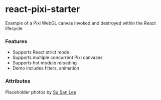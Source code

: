 # react-pixi-starter

Example of a Pixi WebGL canvas invoked and destroyed within the React lifecycle

### Features

- Supports React strict mode
- Supports multiple concurrent Pixi canvases
- Supports hot module reloading
- Demo includes filters, animation

### Attributes

Placeholder photos by [Su San Lee](https://unsplash.com/@blackodc?utm_content=creditCopyText&utm_medium=referral&utm_source=unsplash)
